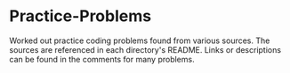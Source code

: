 Practice-Problems
=================

Worked out practice coding problems found from various sources. The sources are referenced in each directory's README. Links or descriptions can be found in the comments for many problems.
